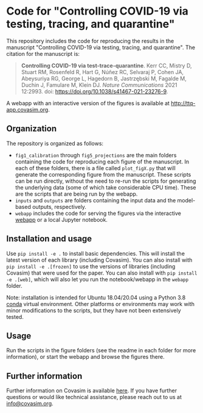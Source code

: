 # Code for "Controlling COVID-19 via testing, tracing, and quarantine"

This repository includes the code for reproducing the results in the manuscript "Controlling COVID-19 via testing, tracing, and quarantine". The citation for the manuscript is:

> **Controlling COVID-19 via test-trace-quarantine**. Kerr CC, Mistry D, Stuart RM, Rosenfeld R, Hart G, Núñez RC, Selvaraj P, Cohen JA, Abeysuriya RG, George L, Hagedorn B, Jastrzębski M, Fagalde M, Duchin J, Famulare M, Klein DJ. *Nature Communications* 2021 12:2993. doi: https://doi.org/10.1038/s41467-021-23276-9.

A webapp with an interactive version of the figures is available at http://ttq-app.covasim.org.


## Organization

The repository is organized as follows:

- `fig1_calibration` through `fig5_projections` are the main folders containing the code for reproducing each figure of the manuscript. In each of these folders, there is a file called `plot_figX.py` that will generate the corresponding figure from the manuscript. These scripts can be run directly, without the need to re-run the scripts for generating the underlying data (some of which take considerable CPU time). These are the scripts that are being run by the webapp.
- `inputs` and `outputs` are folders containing the input data and the model-based outputs, respectively.
- `webapp` includes the code for serving the figures via the interactive [webapp](http://ttq-app.covasim.org) or a local Jupyter notebook.


## Installation and usage

Use `pip install -e .` to install basic dependencies. This will install the latest version of each library (including Covasim). You can also install with `pip install -e .[frozen]` to use the versions of libraries (including Covasim) that were used for the paper. You can also install with `pip install -e .[web]`, which will also let you run the notebook/webapp in the `webapp` folder. 

Note: installation is intended for Ubuntu 18.04/20.04 using a Python 3.8 [conda](https://www.anaconda.com/products/individual) virtual environment. Other platforms or environments may work with minor modifications to the scripts, but they have not been extensively tested.


## Usage

Run the scripts in the figure folders (see the readme in each folder for more information), or start the webapp and browse the figures there.


## Further information

Further information on Covasim is available [here](http://docs.covasim.org). If you have further questions or would like technical assistance, please reach out to us at info@covasim.org.